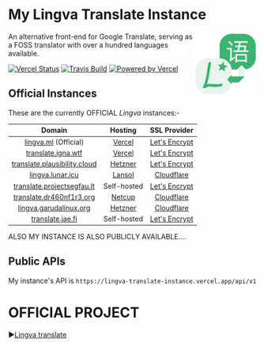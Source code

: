 # My Lingva Translate Instance

<img src="public/logo.svg" width="128" align="right">
An alternative front-end for Google Translate, serving as a FOSS translator with over a hundred languages available.


[![Vercel Status](https://img.shields.io/github/deployments/soymadip/lingva-Translate-Instance/Production?label=vercel&logo=vercel&color=f5f5f5)](https://lingva.ml/)
[![Travis Build](https://travis-ci.com/soymadip/lingva-Translate-Instance.svg?branch=main)](https://travis-ci.com/thedaviddelta/lingva-translate)
[<img src="https://www.datocms-assets.com/31049/1618983297-powered-by-vercel.svg" alt="Powered by Vercel" height="20">](https://lingva-translate-instance.vercel.app/)


## Official Instances

These are the currently OFFICIAL *Lingva* instances:-

| Domain                                                                      | Hosting                                   | SSL Provider                                                                                    |
|:---------------------------------------------------------------------------:|:-----------------------------------------:|:-----------------------------------------------------------------------------------------------:|
| [lingva.ml](https://lingva.ml/) (Official)                                  | [Vercel](https://vercel.com/)             | [Let's Encrypt](https://www.ssllabs.com/ssltest/analyze.html?d=lingva.ml)                       |
| [translate.igna.wtf](https://translate.igna.wtf/)                           | [Vercel](https://vercel.com/)             | [Let's Encrypt](https://www.ssllabs.com/ssltest/analyze.html?d=translate.igna.wtf)              |
| [translate.plausibility.cloud](https://translate.plausibility.cloud/)       | [Hetzner](https://hetzner.com/)           | [Let's Encrypt](https://www.ssllabs.com/ssltest/analyze.html?d=translate.plausibility.cloud)    |
| [lingva.lunar.icu](https://lingva.lunar.icu/)                               | [Lansol](https://lansol.de/)              | [Cloudflare](https://www.ssllabs.com/ssltest/analyze.html?d=lingva.lunar.icu)                   |
| [translate.projectsegfau.lt](https://translate.projectsegfau.lt/)           | Self-hosted                               | [Let's Encrypt](https://www.ssllabs.com/ssltest/analyze.html?d=translate.projectsegfau.lt)      |
| [translate.dr460nf1r3.org](https://translate.dr460nf1r3.org/)               | [Netcup](https://netcup.eu/)              | [Cloudflare](https://www.ssllabs.com/ssltest/analyze.html?d=translate.dr460nf1r3.org)           |
| [lingva.garudalinux.org](https://lingva.garudalinux.org/)                   | [Hetzner](https://hetzner.com/)           | [Cloudflare](https://www.ssllabs.com/ssltest/analyze.html?d=lingva.garudalinux.org)             |
| [translate.jae.fi](https://translate.jae.fi/)                               | Self-hosted                               | [Let's Encrypt](https://www.ssllabs.com/ssltest/analyze.html?d=translate.jae.fi)                |

ALSO MY INSTANCE IS ALSO PUBLICLY AVAILABLE.... 

## Public APIs

My instance's API is `https://lingva-translate-instance.vercel.app/api/v1`

# OFFICIAL PROJECT

▶️[Lingva translate](https://github.com/thedaviddelta/lingva-translate)

